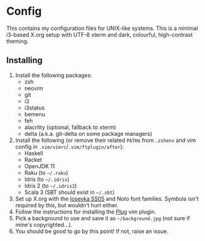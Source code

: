 # Config

This contains my configuration files for UNIX-like systems. This is a minimal
i3-based X.org setup with UTF-8 xterm and dark, colourful, high-contrast
theming.

## Installing

1. Install the following packages:
    - zsh
    - neovim
    - git
    - i3
    - i3status
    - bemenu
    - feh
    - alacritty (optional, fallback to xterm)
    - delta (a.k.a. git-delta on some package managers)
2. Install the following (or remove their related `PATH`s from `.zshenv` and vim config in `.vim/vimrc`/`.vim/ftplugin/after`):
    - Haskell
    - Racket
    - OpenJDK 11
    - Raku (to `~/.raku`)
    - Idris (to `~/.idris`)
    - Idris 2 (to `~/.idris2`)
    - Scala 3 (SBT should exist in `~/.sbt`)
3. Set up X.org with the [Iosevka SS05](https://github.com/be5invis/Iosevka) and Noto font families. Symbola isn't required by this, but wouldn't hurt either.
4. Follow the instructions for installing the [Plug](https://github.com/junegunn/vim-plug) vim plugin.
5. Pick a background to use and save it as `~/background.jpg` (not sure if mine's copyrighted...).
6. You should be good to go by this point! If not, raise an issue.
